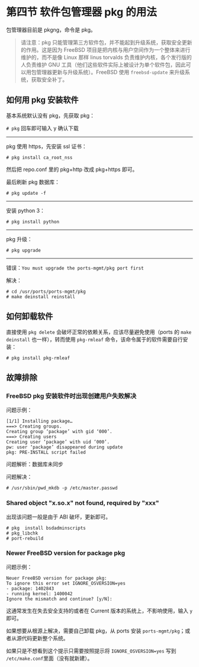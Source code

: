 # 第四节 软件包管理器 pkg 的用法

包管理器目前是 pkgng，命令是 pkg。

> 请注意：pkg 只能管理第三方软件包，并不能起到升级系统，获取安全更新的作用。这是因为 FreeBSD 项目是把内核与用户空间作为一个整体来进行维护的，而不是像 Linux 那样 linus torvalds 负责维护内核，各个发行版的人负责维护 GNU 工具（他们这些软件实际上被设计为单个软件包，因此可以用包管理器更新与升级系统）。FreeBSD 使用 `freebsd-update` 来升级系统，获取安全补丁。

## 如何用 pkg 安装软件

基本系统默认没有 pkg，先获取 pkg：

`# pkg` 回车即可输入 y 确认下载

---

pkg 使用 https，先安装 ssl 证书：

`# pkg install ca_root_nss`

然后把 repo.conf 里的 pkg+http 改成 pkg+https 即可。

最后刷新 pkg 数据库：

`# pkg update -f`

---

安装 python 3：

`# pkg install python`

---

pkg 升级：

`# pkg upgrade`

---

错误：`You must upgrade the ports-mgmt/pkg port first`

解决：

```
# cd /usr/ports/ports-mgmt/pkg
# make deinstall reinstall
```

## 如何卸载软件

直接使用 `pkg delete` 会破坏正常的依赖关系，应该尽量避免使用（ports 的 `make deinstall` 也一样），转而使用 `pkg-rmleaf` 命令，该命令属于的软件需要自行安装：

`# pkg install pkg-rmleaf`

## 故障排除

### FreeBSD pkg 安装软件时出现创建用户失败解决

问题示例：

```
[1/1] Installing package…
===> Creating groups.
Creating group ‘package’ with gid ‘000’.
===> Creating users
Creating user ‘package’ with uid ‘000’.
pw: user ‘package’ disappeared during update
pkg: PRE-INSTALL script failed
```

问题解析：数据库未同步 　　

问题解决：

```
# /usr/sbin/pwd_mkdb -p /etc/master.passwd
```

### Shared object "x.so.x" not found, required by "xxx"

出现该问题一般是由于 ABI 破坏，更新即可。

```
# pkg  install bsdadminscripts
# pkg_libchk
# port-rebuild
```

### Newer FreeBSD version for package pkg

问题示例：

```
Neuer FreeBSD version for package pkg:
To ignore this error set IGNORE_OSVERSION=yes
- package: 1402843
- running kernel: 1400042
Ignore the mismatch and continue? [y/N]:
```

这通常发生在失去安全支持的或者在 Current 版本的系统上，不影响使用，输入 `y` 即可。

如果想要从根源上解决，需要自己卸载 pkg，从 ports 安装 `ports-mgmt/pkg`；或者从源代码更新整个系统。

如果只是不想看到这个提示只需要按照提示将 `IGNORE_OSVERSION=yes` 写到 `/etc/make.conf`里面（没有就新建）。
